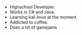 - Highschool Developer. 
- Works in C# and Java.
- Learning kali linux at the moment. 
- Addicted to coffee.
- Does a lot of gamejams
